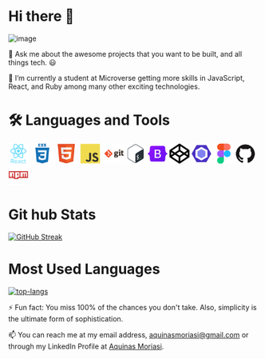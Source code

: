 # Hi there 👋
![image](https://user-images.githubusercontent.com/104029494/179904204-7fa622d4-af5b-46c9-bed4-a1b0a4c4070c.png)

 💬 Ask me about the awesome projects that you want to be built, and all things tech. 😃
 
 🌱 I’m currently a student at Microverse getting more skills in JavaScript, React, and Ruby among many other exciting technologies.

# :hammer_and_wrench: Languages and Tools

<div>
  <img src="https://github.com/devicons/devicon/blob/master/icons/react/react-original-wordmark.svg" title="React" alt="React" width="40" height="40"/>&nbsp;
  <img src="https://github.com/devicons/devicon/blob/master/icons/css3/css3-plain-wordmark.svg"  title="CSS3" alt="CSS" width="40" height="40"/>&nbsp;
  <img src="https://github.com/devicons/devicon/blob/master/icons/html5/html5-original.svg" title="HTML5" alt="HTML" width="40" height="40"/>&nbsp;
  <img src="https://github.com/devicons/devicon/blob/master/icons/javascript/javascript-original.svg" title="JavaScript" alt="JavaScript" width="40" height="40"/>&nbsp;
  <img src="https://github.com/devicons/devicon/blob/master/icons/git/git-original-wordmark.svg" title="Git" **alt="Git" width="40" height="40"/>
  <img src="https://github.com/devicons/devicon/blob/master/icons/bash/bash-original.svg" title="bash" **alt="bash" width="40" height="40"/>
  <img src="https://github.com/devicons/devicon/blob/master/icons/bootstrap/bootstrap-original.svg" title="bootstrap" **alt="boot" width="40" height="40"/>
  <img src="https://github.com/devicons/devicon/blob/master/icons/codepen/codepen-plain.svg" title="Codepen" **alt="pen" width="40" height="40"/>
  <img src="https://github.com/devicons/devicon/blob/master/icons/eslint/eslint-original.svg" title="ESLINT" **alt="linter" width="40" height="40"/>
  <img src="https://github.com/devicons/devicon/blob/master/icons/figma/figma-original.svg" title="figma" **alt="figma" width="40" height="40"/>
  <img src="https://github.com/devicons/devicon/blob/master/icons/github/github-original.svg" title="Github" **alt="Git" width="40" height="40"/>
  <img src="https://github.com/devicons/devicon/blob/master/icons/npm/npm-original-wordmark.svg" title="npm" **alt="npm" width="40" height="40"/>
  </div>
  
  # Git hub Stats
  [![GitHub Streak](http://github-readme-streak-stats.herokuapp.com?user=aquinasmoriasi&theme=cobalt&date_format=%5BY%20%5DM%20j)](https://git.io/streak-stats)
  
  # Most Used Languages
  [![top-langs](https://github-readme-stats.vercel.app/api/top-langs/?username=Aquinasmoriasi&layout=compact&theme=vision-friendly-dark)](https://github.com/anuraghazra/github-readme-stats)
  
⚡ Fun fact: You miss 100% of the chances you don't take. Also, simplicity is the ultimate form of sophistication.

 📫 You can reach me at my email address, [aquinasmoriasi@gmail.com]() or through my LinkedIn Profile at [Aquinas Moriasi](https://www.linkedin.com/in/aquinas-moriasi).
<!--
**Aquinasmoriasi/Aquinasmoriasi** is a ✨ _special_ ✨ repository because its `README.md` (this file) appears on your GitHub profile.




Here are some ideas to get you started:

- 🔭 I’m currently working on ...
- 🌱 I’m currently learning ...
- 👯 I’m looking to collaborate on ...
- 🤔 I’m looking for help with ...
- 💬 Ask me about ...
- 📫 How to reach me: ...
- ⚡ Fun fact: ...
-->
